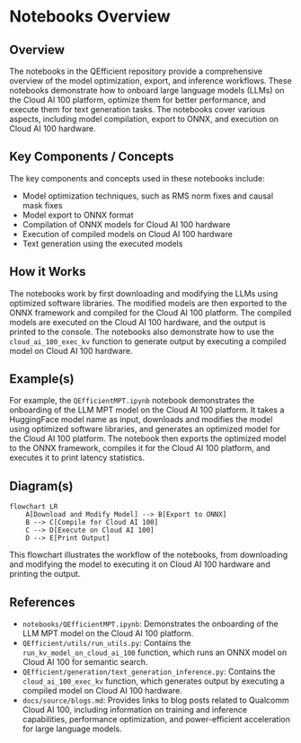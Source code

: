 # Notebooks Overview
## Overview
The notebooks in the QEfficient repository provide a comprehensive overview of the model optimization, export, and inference workflows. These notebooks demonstrate how to onboard large language models (LLMs) on the Cloud AI 100 platform, optimize them for better performance, and execute them for text generation tasks. The notebooks cover various aspects, including model compilation, export to ONNX, and execution on Cloud AI 100 hardware.

## Key Components / Concepts
The key components and concepts used in these notebooks include:
* Model optimization techniques, such as RMS norm fixes and causal mask fixes
* Model export to ONNX format
* Compilation of ONNX models for Cloud AI 100 hardware
* Execution of compiled models on Cloud AI 100 hardware
* Text generation using the executed models

## How it Works
The notebooks work by first downloading and modifying the LLMs using optimized software libraries. The modified models are then exported to the ONNX framework and compiled for the Cloud AI 100 platform. The compiled models are executed on the Cloud AI 100 hardware, and the output is printed to the console. The notebooks also demonstrate how to use the `cloud_ai_100_exec_kv` function to generate output by executing a compiled model on Cloud AI 100 hardware.

## Example(s)
For example, the `QEfficientMPT.ipynb` notebook demonstrates the onboarding of the LLM MPT model on the Cloud AI 100 platform. It takes a HuggingFace model name as input, downloads and modifies the model using optimized software libraries, and generates an optimized model for the Cloud AI 100 platform. The notebook then exports the optimized model to the ONNX framework, compiles it for the Cloud AI 100 platform, and executes it to print latency statistics.

## Diagram(s)
```mermaid
flowchart LR
    A[Download and Modify Model] --> B[Export to ONNX]
    B --> C[Compile for Cloud AI 100]
    C --> D[Execute on Cloud AI 100]
    D --> E[Print Output]
```
This flowchart illustrates the workflow of the notebooks, from downloading and modifying the model to executing it on Cloud AI 100 hardware and printing the output.

## References
* `notebooks/QEfficientMPT.ipynb`: Demonstrates the onboarding of the LLM MPT model on the Cloud AI 100 platform.
* `QEfficient/utils/run_utils.py`: Contains the `run_kv_model_on_cloud_ai_100` function, which runs an ONNX model on Cloud AI 100 for semantic search.
* `QEfficient/generation/text_generation_inference.py`: Contains the `cloud_ai_100_exec_kv` function, which generates output by executing a compiled model on Cloud AI 100 hardware.
* `docs/source/blogs.md`: Provides links to blog posts related to Qualcomm Cloud AI 100, including information on training and inference capabilities, performance optimization, and power-efficient acceleration for large language models.